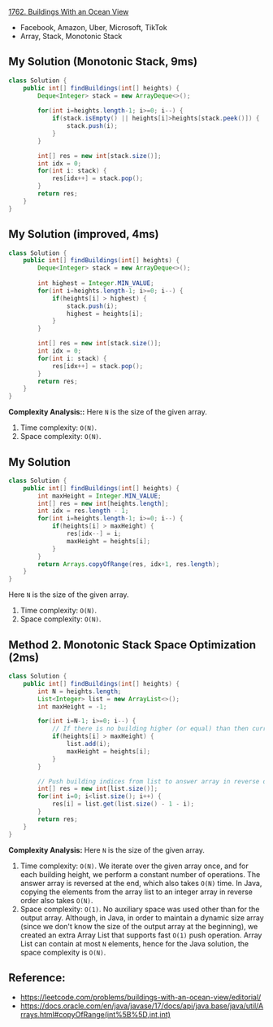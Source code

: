 [1762. Buildings With an Ocean View](https://leetcode.com/problems/buildings-with-an-ocean-view/)

* Facebook, Amazon, Uber, Microsoft, TikTok
* Array, Stack, Monotonic Stack


## My Solution (Monotonic Stack, 9ms)
```Java
class Solution {
    public int[] findBuildings(int[] heights) {
        Deque<Integer> stack = new ArrayDeque<>();
        
        for(int i=heights.length-1; i>=0; i--) {
            if(stack.isEmpty() || heights[i]>heights[stack.peek()]) {
                stack.push(i);
            }
        }

        int[] res = new int[stack.size()];
        int idx = 0;
        for(int i: stack) {
            res[idx++] = stack.pop();
        }
        return res;
    }
}
```

## My Solution (improved, 4ms)
```Java
class Solution {
    public int[] findBuildings(int[] heights) {
        Deque<Integer> stack = new ArrayDeque<>();
        
        int highest = Integer.MIN_VALUE;
        for(int i=heights.length-1; i>=0; i--) {
            if(heights[i] > highest) {
                stack.push(i);
                highest = heights[i];
            }
        }

        int[] res = new int[stack.size()];
        int idx = 0;
        for(int i: stack) {
            res[idx++] = stack.pop();
        }
        return res;
    }
}
```
**Complexity Analysis::**
Here `N` is the size of the given array.
1. Time complexity: `O(N)`.
2. Space complexity: `O(N)`.


## My Solution
```Java
class Solution {
    public int[] findBuildings(int[] heights) {
        int maxHeight = Integer.MIN_VALUE;
        int[] res = new int[heights.length];
        int idx = res.length - 1;
        for(int i=heights.length-1; i>=0; i--) {
            if(heights[i] > maxHeight) {
                res[idx--] = i;
                maxHeight = heights[i];
            }
        }
        return Arrays.copyOfRange(res, idx+1, res.length);
    }
}
```
Here `N` is the size of the given array.
1. Time complexity: `O(N)`.
2. Space complexity: `O(N)`.


## Method 2. Monotonic Stack Space Optimization (2ms)
```Java
class Solution {
    public int[] findBuildings(int[] heights) {
        int N = heights.length;
        List<Integer> list = new ArrayList<>();
        int maxHeight = -1;

        for(int i=N-1; i>=0; i--) {
            // If there is no building higher (or equal) than then current one to its right, push it into the list
            if(heights[i] > maxHeight) {
                list.add(i);
                maxHeight = heights[i];
            }
        }

        // Push building indices from list to answer array in reverse order
        int[] res = new int[list.size()];
        for(int i=0; i<list.size(); i++) {
            res[i] = list.get(list.size() - 1 - i);
        }
        return res;
    }
}
```
**Complexity Analysis:**
Here `N` is the size of the given array.
1. Time complexity: `O(N)`.
    We iterate over the given array once, and for each building height, we perform a constant number of operations.
    The answer array is reversed at the end, which also takes `O(N)` time.
    In Java, copying the elements from the array list to an integer array in reverse order also takes `O(N)`.
2. Space complexity: `O(1)`.
    No auxiliary space was used other than for the output array.
    Although, in Java, in order to maintain a dynamic size array (since we don't know the size of the output array at the beginning), we created an extra Array List that supports fast `O(1)` push operation. Array List can contain at most `N` elements, hence for the Java solution, the space complexity is `O(N)`.


## Reference:
* https://leetcode.com/problems/buildings-with-an-ocean-view/editorial/
* https://docs.oracle.com/en/java/javase/17/docs/api/java.base/java/util/Arrays.html#copyOfRange(int%5B%5D,int,int)